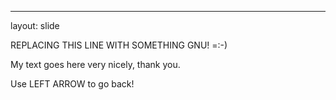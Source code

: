 ---

layout: slide

REPLACING THIS LINE WITH SOMETHING GNU! =:-)

My text goes here very nicely, thank you.


Use LEFT ARROW to go back!
